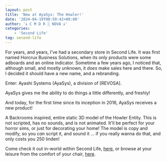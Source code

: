 ```yaml
---
layout: post
title: 'New at AyaSys: The Howler!'
date: '2024-04-19T00:50:42+00:00'
author: '𐕣 C M D R ░ NOVA 𐕣'
categories:
    - 'Second Life'
tag: second-life
---
```


<!-- wp:paragraph -->
<p>For years, and years, I've had a secondary store in Second Life. It was first named Horcrux Business Solutions, when its only products were some adboards and an online indicator. Sometime a few years ago, I noticed that, although small, and mostly unknown, it <em>does</em> make sales here and there. So, I decided it should have a new name, and a rebranding.</p>
<!-- /wp:paragraph -->

<!-- wp:paragraph -->
<p>Enter: Ayashi Systems (AyaSys), a division of [REVOSA].</p>
<!-- /wp:paragraph -->

<!-- wp:paragraph -->
<p>AyaSys gives me the ability to do things a little differently, and freshly!</p>
<!-- /wp:paragraph -->

<!-- wp:paragraph -->
<p>And today, for the first time since its inception in 2016, AyaSys receives a new product! </p>
<!-- /wp:paragraph -->

<!-- wp:paragraph -->
<p>A Backrooms inspired, entire static 3D model of the Howler Entity. This is not scripted, has no sounds, and is not animated. It'll be perfect for your horror sims, or just for decorating your home! The model is copy and modify, so you <em>can</em> script it, and sound it ... if you really wanna do that, and only costs you 250 linden!</p>
<!-- /wp:paragraph -->

<!-- wp:paragraph -->
<p>Come check it out in-world within Second Life, <a href="http://maps.secondlife.com/secondlife/Enzo/181/130/3007">he</a><a href="http://maps.secondlife.com/secondlife/Enzo/181/130/3007" target="_blank" rel="noreferrer noopener">r</a><a href="http://maps.secondlife.com/secondlife/Enzo/181/130/3007">e</a>, or browse at your leisure from the comfort of your chair, <a href="https://marketplace.secondlife.com/p/Ayashi-The-Howler/25947288" target="_blank" rel="noreferrer noopener">here</a>.</p>
<!-- /wp:paragraph -->